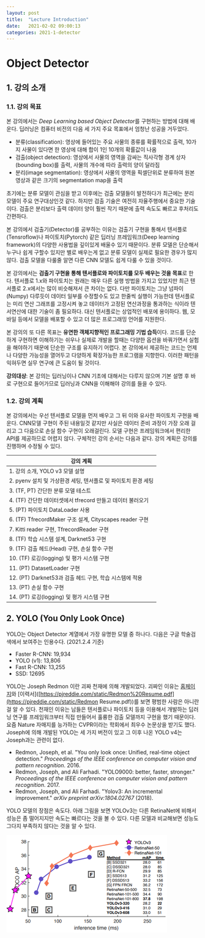 ```yaml
---
layout: post
title:  "Lecture Introduction"
date:   2021-02-02 09:00:13
categories: 2021-1-detector
---
```




# Object Detector



## 1. 강의 소개



### 1.1. 강의 목표

본 강의에서는 *Deep Learning based Object Detector*를 구현하는 방법에 대해 배운다. 딥러닝은 컴퓨터 비전의 다음 세 가지 주요 목표에서 엄청난 성공을 거두었다. 

- 분류(classification): 영상에 들어있는 주요 사물의 종류를 확률적으로 출력, 10가지 사물이 있다면 한 영상에 대해 합이 1인 10개의 확률값이 나옴
- 검출(object detection): 영상에서 사물의 영역을 감싸는 직사각형 경계 상자(bounding box)를 출력, 사물의 개수에 따라 출력의 양이 달라짐
- 분리(image segmentation): 영상에서 사물의 영역을 픽셀단위로 분류하여 원본 영상과 같은 크기의 segmentation map을 출력

초기에는 분류 모델이 관심을 받고 이후에는 검출 모델들이 발전하다가 최근에는 분리 모델이 주요 연구대상인것 같다. 하지만 검출 기술은 여전히 자율주행에서 중요한 기술이다. 검출은 분리보다 출력 데이터 양이 훨씬 작기 때문에 출력 속도도 빠르고 후처리도 간편하다.  

본 강의에서 검출기(Detector)를 공부하는 이유는 검출기 구현을 통해서 텐서플로(Tensroflow)나 파이토치(Pytorch) 같은 딥러닝 프레임워크(Deep learning framework)의 다양한 사용법을 깊이있게 배울수 있기 때문이다. 분류 모델은 단순해서 누구나 쉽게 구할수 있지만 별로 배우는게 없고 분류 모델이 실제로 필요한 경우가 많지 않다. 검출 모델을 다룰줄 알면 다른 CNN 모델도 쉽게 다룰 수 있을 것이다.

본 강의에서는 **검출기 구현을 통해 텐서플로와 파이토치를 모두 배우는 것을 목표**로 한다. 텐서플로 1.x와 파이토치는 원래는 매우 다른 실행 방법을 가지고 있었지만 최근 텐서플로 2.x에서는 많이 비슷해져서 큰 차이는 없다. 다만 파이토치는 그냥 넘파이(Numpy) 다루듯이 데이터 일부를 수정할수도 있고 한줄씩 실행이 가능한데 텐서플로는 미리 연산 그래프를 고정시켜 놓고 데이터가 고정된 연산과정을 통과하는 식이라 텐서연산에 대한 기술이 좀 필요하다. 대신 텐서플로는 상업적인 배포에 용이하다. 웹, 모바일 등에서 모델을 배포할 수 있고 더 많은 프로그래밍 언어를 지원한다.

본 강의의 또 다른 목표는 **유연한 객체지향적인 프로그래밍 기법 습득**이다. 코드를 단순하게 구현하면 이해하기는 쉬우나 실제로 개발을 할때는 다양한 옵션을 바꿔가면서 실험을 해야하기 때문에 단순한 구조를 유지하기 어렵다. 본 강의에서 제공하는 코드는 언제나 다양한 가능성을 열어두고 다양하게 확장가능한 프로그램을 지향한다. 이러한 패턴을 익혀두면 실무 연구에 큰 도움이 될 것이다.

**강의대상**: 본 강의는 딥러닝이나 CNN 기초에 대해서는 다루지 않으며 기본 설명 후 바로 구현으로 들어가므로 딥러닝과 CNN을 이해해야 강의를 들을 수 있다.



### 1.2. 강의 계획

본 강의에서는 우선 텐서플로 모델을 먼저 배우고 그 뒤 이와 유사한 파이토치 구현을 배운다. CNN모델 구현이 주된 내용일것 같지만 사실은 데이터 준비 과정이 가장 오래 걸리고 그 다음으로 손실 함수 구현이 오래걸린다. 모델 구현은 프레임워크에서 편리한 API를 제공하므로 어렵지 않다. 구체적인 강의 순서는 다음과 같다. 강의 계획은 강의를 진행하며 수정될 수 있다.

| 강의 계획                                                    |
| ------------------------------------------------------------ |
| 1. 강의 소개, YOLO v3 모델 설명                              |
| 2. pyenv 설치 및 가상환경 세팅, 텐서플로 및 파이토치 환경 세팅 |
| 3. (TF, PT) 간단한 분류 모델 테스트                          |
| 4. (TF) 간단한 데이터셋에서 tfrecord 만들고 데이터 불러오기  |
| 5. (PT) 파이토치 DataLoader 사용                             |
| 6. (TF) TfrecordMaker 구조 설계, Cityscapes reader 구현      |
| 7. Kitti reader 구현, TfrecordReader 구현                    |
| 8. (TF) 학습 시스템 설계, Darknet53 구현                     |
| 9. (TF) 검출 헤드(Head) 구현, 손실 함수 구현                 |
| 10. (TF) 로깅(logging) 및 평가 시스템 구현                   |
| 11. (PT) DatasetLoader 구현                                  |
| 12. (PT) Darknet53과 검출 헤드 구현, 학습 시스템에 적용      |
| 13. (PT) 손실 함수 구현                                      |
| 14. (PT) 로깅(logging) 및 평가 시스템 구현                   |



## 2. YOLO (You Only Look Once)

YOLO는 Object Detector 계열에서 가장 유명한 모델 중 하나다. 다음은 구글 학술검색에서 보여주는 인용수다. (2021.2.4 기준)

- Faster R-CNN: 19,934
- YOLO (v1): 13,806
- Fast R-CNN: 13,255
- SSD: 12695

YOLO는 Joseph Redmon 이란 괴짜 천재에 의해 개발되었다. 괴짜인 이유는 [홈페이지](https://pjreddie.com/)와 [이력서]([https://pjreddie.com/static/Redmon%20Resume.pdf](https://pjreddie.com/static/Redmon Resume.pdf))를 보면 평범한 사람은 아니란걸 알 수 있다. 천재인 이유는 남들은 텐서플로나 파이토치 등을 이용해서 개발하는 딥러닝 연구를 프레임워크부터 직접 만들어서 훌륭한 검출 모델까지 구현을 했기 때문이다. 요즘 Nature 자매지를 능가하는 CVPR이라는 학회에서 최우수 논문상을 받기도 했다. Joseph에 의해 개발된 YOLO는 세 가지 버전이 있고 그 이후 나온 YOLO v4는 Joseph과는 관련이 없다.

- Redmon, Joseph, et al. "You only look once: Unified, real-time object detection." *Proceedings of the IEEE conference on computer vision and pattern recognition*. 2016.
- Redmon, Joseph, and Ali Farhadi. "YOLO9000: better, faster, stronger." *Proceedings of the IEEE conference on computer vision and pattern recognition*. 2017.
- Redmon, Joseph, and Ali Farhadi. "Yolov3: An incremental improvement." *arXiv preprint arXiv:1804.02767* (2018).

YOLO 모델의 장점은 속도다. 아래 그림을 보면 YOLOv3는 다른 RetinaNet에 비해서 성능은 좀 떨어지지만 속도는 빠르다는 것을 볼 수 있다. 다른 모델과 비교해보면 성능도 그다지 부족하지 않다는 것을 알 수 있다.

![yolo_perf](../assets/detector/yolov3_performance.png)





















